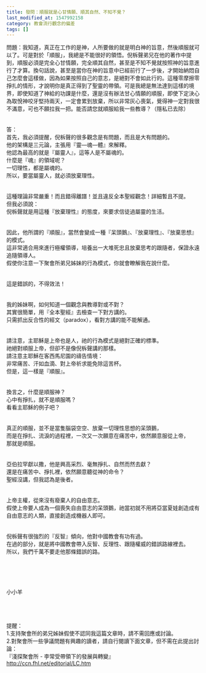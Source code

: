```yaml
---
title: 發問：順服就是心甘情願、順其自然、不知不覺？
last_modified_at: 1547992158
category: 教會流行觀念的偏差
tags: []
---
```


問題：我知道，真正在工作的是神，人所要做的就是明白神的旨意，然後順服就可以了。可是對於「順服」，我總是不能很好的領悟。倪柝聲弟兄在他的著作中提到，順服必須是完全心甘情願，完全順其自然，甚至是不知不覺就按照神的旨意進行了才算。換句話說，甚至是當你在神的旨意中已經前行了一步後，才開始納悶自己怎麼會這樣做，因為如果按照自己的意志，是絕對不會如此行的。這種零摩擦零掙扎的情形，才說明你是真正得到了聖靈的帶領。可是我總是無法達到這樣的境界，即使知道了神給的功課是什麼，還是沒有辦法甘心情願的順服，即使下定決心為取悅神咬牙堅持兩天，一定會累到放棄，所以非常灰心喪氣，覺得神一定對我很不滿意，可也不願拉我一把。能否請您就順服給我一些教導？（隱私已去除）<!--more--><br><br><br>答：<br>首先，我必須提醒，倪柝聲的很多觀念是有問題，而且是大有問題的。<br>他的架構是三元論，主張用『靈—魂—體』來解釋。<br>他認為最高的就是『屬靈人』，這等人是不屬魂的。<br>什麼是『魂』的領域呢？<br>一切理性，都是屬魂的。<br>所以，要當屬靈人，就必須放棄理性。<br><br> <br>這種理論非常嚴重！而且錯得離譜！並且違反全本聖經觀念！詳細暫且不提。<br>但我必須說：<br>倪柝聲就是用這種『放棄理性』的態度，來要求信徒過屬靈的生活。<br><br> <br>因此，他所謂的『順服』，當然會變成一種『呆頭鵝』、『放棄理性』、『放棄思想』的模式。<br>這非常適合用來進行極權領導，培養出一大堆死忠且放棄思考的跟隨者，保證永遠追隨領導人。<br>假使你注意一下聚會所弟兄姊妹的行為模式，你就會瞭解我在說什麼。<br> <br><br>這是錯誤的，不得效法！<br> <br><br>我的姊妹啊，如何知道一個觀念與教導對或不對？<br>其實很簡單，用『全本聖經』去檢查一下對方講的。<br>只需抓出反合性的經文（paradox），看對方講的能不能解通。<br> <br><br>請注意，主耶穌是上帝也是人，祂的行為模式是絕對正確的標準。<br>祂絕對順服上帝，但卻不是像倪柝聲講的那樣。<br>請注意主耶穌在客西馬尼園的禱告情境：<br>非常痛苦、汗如血滴、對上帝祈求能免除這苦杯。<br>但是，這一樣是『順服』。<br> <br><br>換言之，什麼是順服神？<br>心中有掙扎，就不是順服嗎？<br>看看主耶穌的例子吧？<br> <br><br>真正的順服，並不是當隻腦袋空空、放棄一切理性思想的呆頭鵝，<br>而是在掙扎、流淚的過程裡，一次又一次願意在痛苦中，依然願意服從上帝，<br>那就是順服。<br> <br><br>亞伯拉罕獻以撒，他是興高采烈、毫無掙扎、自然而然去獻？<br>還是在痛苦中、掙扎裡，依然願意聽從神的命令？<br>聖經沒講，但我認為是後者。<br> <br><br>上帝主權，從來沒有廢棄人的自由意志。<br>假使上帝要人成為一個喪失自由意志的呆頭鵝，祂當初就不用將亞當夏娃創造成有自由意志的人類，直接創造成機器人即可。<br> <br><br>倪柝聲有很強烈的『反智』傾向，他對中國教會有功有過。<br>在過的部分，就是將中國教會帶入反智、反理性、跟隨權威的錯誤路線裡去。<br>所以，我們千萬不要走他那條錯誤的路。<br> <br><br><br><br><br>小小羊<br><br><br><br><br>提醒：<br>1.支持聚會所的弟兄姊妹假使不認同我這篇文章時，請不需回應或討論。<br>2.對聚會所一些爭議問題有興趣的讀者，請自行閱讀下面文章，但不需在此提出討論：<br>『淺探聚會所 - 李常受帶領下的發展與轉變』<br>http://ccn.fhl.net/editorial/LC.htm<br><br><br><br><br>
